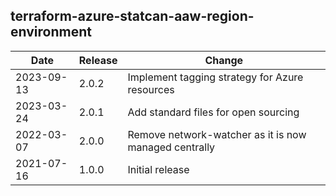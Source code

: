 ## terraform-azure-statcan-aaw-region-environment
| Date       | Release | Change                                                |
| ---------- | ------- | ----------------------------------------------------- |
| 2023-09-13 | 2.0.2   | Implement tagging strategy for Azure resources        |
| 2023-03-24 | 2.0.1   | Add standard files for open sourcing                  |
| 2022-03-07 | 2.0.0   | Remove network-watcher as it is now managed centrally |
| 2021-07-16 | 1.0.0   | Initial release                                       |
